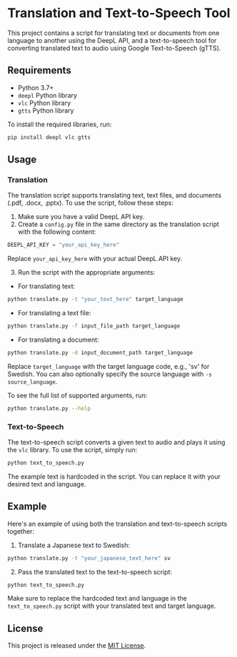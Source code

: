 # Translation and Text-to-Speech Tool

This project contains a script for translating text or documents from one language to another using the DeepL API, and a text-to-speech tool for converting translated text to audio using Google Text-to-Speech (gTTS).

## Requirements

- Python 3.7+
- `deepl` Python library
- `vlc` Python library
- `gtts` Python library

To install the required libraries, run:

```bash
pip install deepl vlc gtts
```

## Usage

### Translation

The translation script supports translating text, text files, and documents (.pdf, .docx, .pptx). To use the script, follow these steps:

1. Make sure you have a valid DeepL API key.
2. Create a `config.py` file in the same directory as the translation script with the following content:

```python
DEEPL_API_KEY = "your_api_key_here"
```

Replace `your_api_key_here` with your actual DeepL API key.

3. Run the script with the appropriate arguments:

- For translating text:

```bash
python translate.py -t "your_text_here" target_language
```

- For translating a text file:

```bash
python translate.py -f input_file_path target_language
```

- For translating a document:

```bash
python translate.py -d input_document_path target_language
```

Replace `target_language` with the target language code, e.g., 'sv' for Swedish. You can also optionally specify the source language with `-s source_language`.

To see the full list of supported arguments, run:

```bash
python translate.py --help
```

### Text-to-Speech

The text-to-speech script converts a given text to audio and plays it using the `vlc` library. To use the script, simply run:

```bash
python text_to_speech.py
```

The example text is hardcoded in the script. You can replace it with your desired text and language.

## Example

Here's an example of using both the translation and text-to-speech scripts together:

1. Translate a Japanese text to Swedish:

```bash
python translate.py -t "your_japanese_text_here" sv
```

2. Pass the translated text to the text-to-speech script:

```bash
python text_to_speech.py
```

Make sure to replace the hardcoded text and language in the `text_to_speech.py` script with your translated text and target language.

## License

This project is released under the [MIT License](LICENSE).
